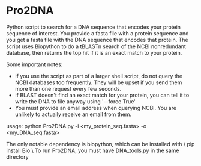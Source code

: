# Pro2DNA

Python script to search for a DNA sequence that encodes your protein sequence of interest. You provide a fasta file with a protein sequence and you get a fasta file with the DNA sequence that encodes that protein. The script uses Biopython to do a tBLASTn search of the NCBI nonredundant database, then returns the top hit if it is an exact match to your protein.

Some important notes:
- If you use the script as part of a larger shell script, do not query the NCBI databases too frequently. They will be upset if you send them more than one request every few seconds.
- If BLAST doesn't find an exact match for your protein, you can tell it to write the DNA to file anyway using '--force True'
- You must provide an email address when querying NCBI. You are unlikely to actually receive an email from them.

usage: python Pro2DNA.py -i <my_protein_seq.fasta> -o <my_DNA_seq.fasta>

The only notable dependency is biopython, which can be installed with \\
pip install Bio \\
To run Pro2DNA, you must have DNA_tools.py in the same directory
